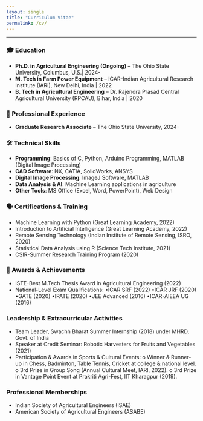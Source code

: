 ```yaml
---
layout: single
title: "Curriculum Vitae"
permalink: /cv/
---
```



---

### 🎓 Education
- **Ph.D. in Agricultural Engineering (Ongoing)** – The Ohio State University, Columbus, U.S.| 2024-  
- **M. Tech in Farm Power Equipment** – ICAR-Indian Agricultural Research Institute (IARI), New Delhi, India | 2022 
- **B. Tech in Agricultural Engineering** – Dr. Rajendra Prasad Central Agricultural University (RPCAU), Bihar, India | 2020

### 💼 Professional Experience
- **Graduate Research Associate** – The Ohio State University, 2024-

### 🛠 Technical Skills
- **Programming**: Basics of C, Python, Arduino Programming, MATLAB (Digital Image Processing)
- **CAD Software**: NX, CATIA, SolidWorks, ANSYS
- **Digital Image Processing**: ImageJ Software, MATLAB
- **Data Analysis & AI**: Machine Learning applications in agriculture
- **Other Tools**: MS Office (Excel, Word, PowerPoint), Web Design

### 🗣 Certifications & Training
- Machine Learning with Python (Great Learning Academy, 2022)
- Introduction to Artificial Intelligence (Great Learning Academy, 2022)
- Remote Sensing Technology (Indian Institute of Remote Sensing, ISRO, 2020)
- Statistical Data Analysis using R (Science Tech Institute, 2021)
- CSIR-Summer Research Training Program (2020)

### 📜 Awards & Achievements
- ISTE-Best M.Tech Thesis Award in Agricultural Engineering (2022)
- National-Level Exam Qualifications:
  •ICAR SRF (2022)
  •ICAR JRF (2020)
  •GATE (2020)
  •IPATE (2020)
  •JEE Advanced (2016)
  •ICAR-AIEEA UG (2016)
### Leadership & Extracurricular Activities
- Team Leader, Swachh Bharat Summer Internship (2018) under MHRD, Govt. of India
- Speaker at Credit Seminar: Robotic Harvesters for Fruits and Vegetables (2021)
- Participation & Awards in Sports & Cultural Events:
  o Winner & Runner-up in Chess, Badminton, Table Tennis, Cricket at college & national level.
  o 3rd Prize in Group Song (Annual Cultural Meet, IARI, 2022).
  o 3rd Prize in Vantage Point Event at Prakriti Agri-Fest, IIT Kharagpur (2019).

### Professional Memberships
- Indian Society of Agricultural Engineers (ISAE)
- American Society of Agricultural Engineers (ASABE)


